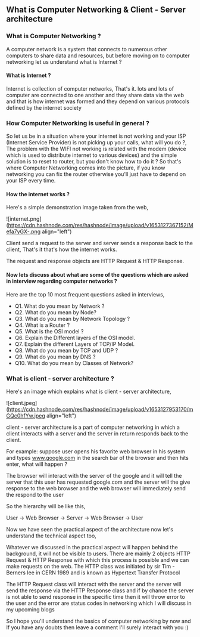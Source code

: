 ## What is Computer Networking & Client - Server architecture

### What is Computer Networking ?
A computer network is a system that connects to numerous other computers to share data and resources, but before moving on to computer networking let us understand what is Internet ?

#### What is Internet ?
Internet is collection of computer networks, That's it. lots and lots of computer are connected to one another and they share data via the web and that is how internet was formed and they depend on various protocols defined by the internet society

### How Computer Networking is useful in general ?
So let us be in a situation where your internet is not working and your ISP (Internet Service Provider) is not picking up your calls, what will you do ?, The problem with the WIFI not working is related with the modem (device which is used to distribute internet to various devices) and the simple solution is to reset to router, but you don't know how to do it ? So that's where Computer Networking comes into the picture, if you know networking you can fix the router otherwise you'll just have to depend on your ISP every time.

#### How the internet works ?
Here's a simple demonstration image taken from the web,

![internet.png](https://cdn.hashnode.com/res/hashnode/image/upload/v1653127367152/Mefa7yGX-.png align="left")

Client send a request to the server and server sends a response back to the client, That's it that's how the internet works.

The request and response objects are HTTP Request & HTTP Response.

#### Now lets discuss about what are some of the questions which are asked in interview regarding computer networks ?

Here are the top 10 most frequent questions asked in interviews,


- Q1. What do you mean by Network ?
- Q2. What do you mean by Node?
- Q3. What do you mean by Network Topology ?
- Q4. What is a Router ?
- Q5. What is the OSI model ?
- Q6. Explain the Different layers of the OSI model.
- Q7. Explain the different Layers of TCP/IP Model.
- Q8. What do you mean by TCP and UDP ?
- Q9. What do you mean by DNS ?
- Q10. What do you mean by Classes of Network?

### What is client - server architecture ?
Here's an image which explains what is client - server architecture,

![client.jpeg](https://cdn.hashnode.com/res/hashnode/image/upload/v1653127953170/mGQc0hfYw.jpeg align="left")

client - server architecture is a part of computer networking in which a client interacts with a server and the server in return responds back to the client.

For example: suppose user opens his favorite web browser in his system and types www.google.com in the search bar of the browser and then hits enter, what will happen ?

The browser will interact with the server of the google and it will tell the server that this user has requested google.com and the server will the give response to the web browser and the web browser will immediately send the respond to the user 

So the hierarchy will be like this,

User → Web Browser → Server → Web Browser → User

Now we have seen the practical aspect of the architecture now let's understand the technical aspect too,

Whatever we discussed in the practical aspect will happen behind the background, it will not be visible to users. There are mainly 2 objects HTTP Request & HTTP Response with which this process is possible and we can make requests on the web. The HTTP class was initiated by sir Tim - Berners lee in CERN 1989 and is known as Hypertext Transfer Protocol

The HTTP Request class will interact with the server and the server will send the response via the HTTP Response class and if by chance the server is not able to send response in the specific time then it will throw error to the user and the error are status codes in networking which I will discuss in my upcoming blogs

So I hope you'll understand the basics of computer networking by now and If you have any doubts then leave a comment I'll surely interact with you :)









